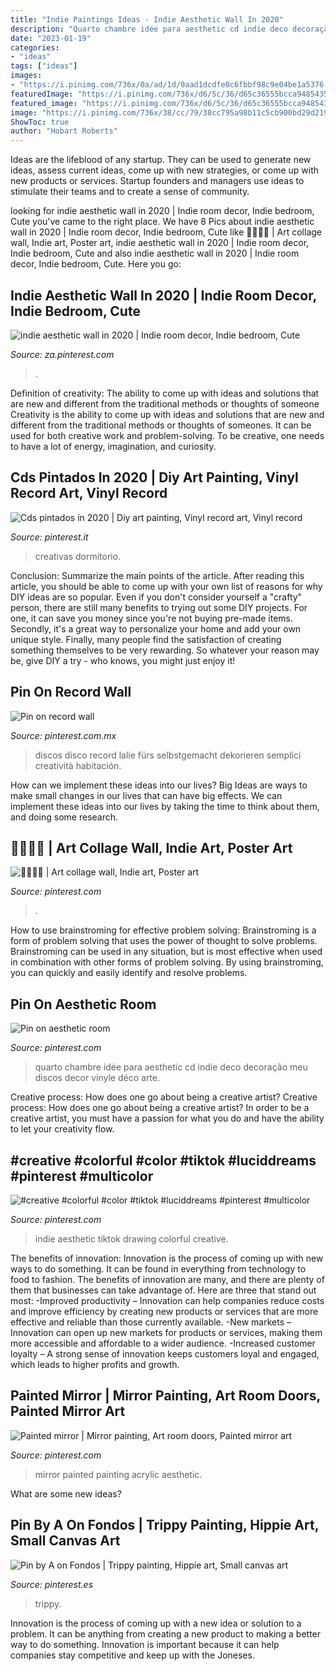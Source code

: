 ```yaml
---
title: "Indie Paintings Ideas - Indie Aesthetic Wall In 2020"
description: "Quarto chambre idée para aesthetic cd indie deco decoração meu discos decor vinyle déco arte"
date: "2023-01-19"
categories:
- "ideas"
tags: ["ideas"]
images:
- "https://i.pinimg.com/736x/0a/ad/1d/0aad1dcdfe0c6fbbf98c9e04be1a5376.jpg"
featuredImage: "https://i.pinimg.com/736x/d6/5c/36/d65c36555bcca948543563707386e595.jpg"
featured_image: "https://i.pinimg.com/736x/d6/5c/36/d65c36555bcca948543563707386e595.jpg"
image: "https://i.pinimg.com/736x/38/cc/79/38cc795a98b11c5cb900bd29d219d758.jpg"
ShowToc: true
author: "Hobart Roberts"
---
```



Ideas are the lifeblood of any startup. They can be used to generate new ideas, assess current ideas, come up with new strategies, or come up with new products or services. Startup founders and managers use ideas to stimulate their teams and to create a sense of community.

	

		
looking for indie aesthetic wall in 2020 | Indie room decor, Indie bedroom, Cute you've came to the right place. We have 8 Pics about indie aesthetic wall in 2020 | Indie room decor, Indie bedroom, Cute like 🥵🧚🏻‍♀️ | Art collage wall, Indie art, Poster art, indie aesthetic wall in 2020 | Indie room decor, Indie bedroom, Cute and also indie aesthetic wall in 2020 | Indie room decor, Indie bedroom, Cute. Here you go:
		
    
## Indie Aesthetic Wall In 2020 | Indie Room Decor, Indie Bedroom, Cute

<img loading=lazy src="https://i.pinimg.com/736x/d6/5c/36/d65c36555bcca948543563707386e595.jpg" onerror="this.onerror=null;this.src='https://tse1.mm.bing.net/th?id=OIP.DTXtJZurT3uvc2We5OsDKwHaJ3&amp;pid=15.1';" alt="indie aesthetic wall in 2020 | Indie room decor, Indie bedroom, Cute">

_Source: za.pinterest.com_

>. 

	

Definition of creativity: The ability to come up with ideas and solutions that are new and different from the traditional methods or thoughts of someone
Creativity is the ability to come up with ideas and solutions that are new and different from the traditional methods or thoughts of someones. It can be used for both creative work and problem-solving. To be creative, one needs to have a lot of energy, imagination, and curiosity.

    
## Cds Pintados In 2020 | Diy Art Painting, Vinyl Record Art, Vinyl Record

<img loading=lazy src="https://i.pinimg.com/736x/a1/95/36/a195365156e28d4c27f2442dbd3f4cb4.jpg" onerror="this.onerror=null;this.src='https://tse3.mm.bing.net/th?id=OIP.3I3OwAQYvqo1tnaB0ai_tgHaJ3&amp;pid=15.1';" alt="Cds pintados in 2020 | Diy art painting, Vinyl record art, Vinyl record">

_Source: pinterest.it_

>creativas dormitorio. 

	

Conclusion: Summarize the main points of the article.
After reading this article, you should be able to come up with your own list of reasons for why DIY ideas are so popular. Even if you don't consider yourself a "crafty" person, there are still many benefits to trying out some DIY projects. For one, it can save you money since you're not buying pre-made items. Secondly, it's a great way to personalize your home and add your own unique style. Finally, many people find the satisfaction of creating something themselves to be very rewarding. So whatever your reason may be, give DIY a try - who knows, you might just enjoy it!

    
## Pin On Record Wall

<img loading=lazy src="https://i.pinimg.com/736x/5f/f7/31/5ff731cd6f9653782b5a5c0be40c71ae.jpg" onerror="this.onerror=null;this.src='https://tse2.mm.bing.net/th?id=OIP.yNcDj6p3j7qsJZZp38zhvwHaJ3&amp;pid=15.1';" alt="Pin on record wall">

_Source: pinterest.com.mx_

>discos disco record lalie fürs selbstgemacht dekorieren semplici creatività habitación. 

	

How can we implement these ideas into our lives?
Big Ideas are ways to make small changes in our lives that can have big effects. We can implement these ideas into our lives by taking the time to think about them, and doing some research.

    
## 🥵🧚🏻‍♀️ | Art Collage Wall, Indie Art, Poster Art

<img loading=lazy src="https://i.pinimg.com/736x/0a/ad/1d/0aad1dcdfe0c6fbbf98c9e04be1a5376.jpg" onerror="this.onerror=null;this.src='https://tse2.mm.bing.net/th?id=OIP.XMC7Dy3V9OKt64vBdYXajwHaKe&amp;pid=15.1';" alt="🥵🧚🏻‍♀️ | Art collage wall, Indie art, Poster art">

_Source: pinterest.com_

>. 

	

How to use brainstroming for effective problem solving:
Brainstroming is a form of problem solving that uses the power of thought to solve problems. Brainstroming can be used in any situation, but is most effective when used in combination with other forms of problem solving. By using brainstroming, you can quickly and easily identify and resolve problems.

    
## Pin On Aesthetic Room

<img loading=lazy src="https://i.pinimg.com/736x/0d/e9/16/0de916d7228231aae6785adda78041e5.jpg" onerror="this.onerror=null;this.src='https://tse2.mm.bing.net/th?id=OIP.peD0qgLGRwsy93ezQEyA3QHaNK&amp;pid=15.1';" alt="Pin on aesthetic room">

_Source: pinterest.com_

>quarto chambre idée para aesthetic cd indie deco decoração meu discos decor vinyle déco arte. 

	

Creative process: How does one go about being a creative artist?
Creative process: How does one go about being a creative artist?
In order to be a creative artist, you must have a passion for what you do and have the ability to let your creativity flow.

    
## #creative #colorful #color #tiktok #luciddreams #pinterest #multicolor

<img loading=lazy src="https://i.pinimg.com/736x/99/90/2d/99902dc95829459c84bc9a91dc2217e1.jpg" onerror="this.onerror=null;this.src='https://tse2.mm.bing.net/th?id=OIP.YGe6qZqBVeHt3zDVvOoLzwHaNK&amp;pid=15.1';" alt="#creative #colorful #color #tiktok #luciddreams #pinterest #multicolor">

_Source: pinterest.com_

>indie aesthetic tiktok drawing colorful creative. 

	

The benefits of innovation:
Innovation is the process of coming up with new ways to do something. It can be found in everything from technology to food to fashion. The benefits of innovation are many, and there are plenty of them that businesses can take advantage of. Here are three that stand out most: 
-Improved productivity – Innovation can help companies reduce costs and improve efficiency by creating new products or services that are more effective and reliable than those currently available.
-New markets – Innovation can open up new markets for products or services, making them more accessible and affordable to a wider audience.
-Increased customer loyalty – A strong sense of innovation keeps customers loyal and engaged, which leads to higher profits and growth.

    
## Painted Mirror | Mirror Painting, Art Room Doors, Painted Mirror Art

<img loading=lazy src="https://i.pinimg.com/736x/38/cc/79/38cc795a98b11c5cb900bd29d219d758.jpg" onerror="this.onerror=null;this.src='https://tse4.mm.bing.net/th?id=OIP.wUXwLITiMKeBaYoyelBllQHaNK&amp;pid=15.1';" alt="Painted mirror | Mirror painting, Art room doors, Painted mirror art">

_Source: pinterest.com_

>mirror painted painting acrylic aesthetic. 

	

What are some new ideas?
 

    
## Pin By A On Fondos | Trippy Painting, Hippie Art, Small Canvas Art

<img loading=lazy src="https://i.pinimg.com/736x/e5/18/d0/e518d0eccb58be64745346758c15b2f3.jpg" onerror="this.onerror=null;this.src='https://tse1.mm.bing.net/th?id=OIP.cVzURdSiJxCUSAy2vCIc5wHaNK&amp;pid=15.1';" alt="Pin by A on Fondos | Trippy painting, Hippie art, Small canvas art">

_Source: pinterest.es_

>trippy. 

	

Innovation is the process of coming up with a new idea or solution to a problem. It can be anything from creating a new product to making a better way to do something. Innovation is important because it can help companies stay competitive and keep up with the Joneses.

